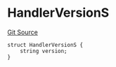 # HandlerVersionS
[Git Source](https://github.com/thrackle-io/aquifi-rules-v1/blob/47aa0c8585077f5b931483a9b3097e3fe330a3c3/src/client/token/handler/diamond/RuleStorage.sol)


```solidity
struct HandlerVersionS {
    string version;
}
```


